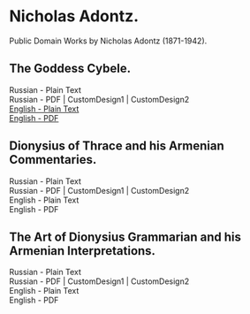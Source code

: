 # Nicholas Adontz.

Public Domain Works by Nicholas Adontz (1871-1942).

## The Goddess Cybele.

Russian - Plain Text  
Russian - PDF | CustomDesign1 | CustomDesign2  
[English - Plain Text](https://archive.org/details/adontz-2020-goddess-cybele)  
[English - PDF](https://archive.org/details/adontz-2020-goddess-cybele)  

## Dionysius of Thrace and his Armenian Commentaries.

Russian - Plain Text  
Russian - PDF | CustomDesign1 | CustomDesign2  
English - Plain Text  
English - PDF  

## The Art of Dionysius Grammarian and his Armenian Interpretations.

Russian - Plain Text  
Russian - PDF | CustomDesign1 | CustomDesign2  
English - Plain Text  
English - PDF  
